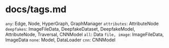 # docs/tags.md

`any`: Edge, Node, HyperGraph, GraphManager
`attributes`: AttributeNode
`deepfakes`: ImageFileData, DeepfakeDataset, DeepfakeModel, AttributeNode, Traversal, CNNModel
`all`: Data
`file, image`: ImageFileData, ImageData
`none`: Model, DataLoader
`cnn`: CNNModel
